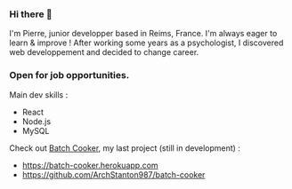### Hi there 👋

I'm Pierre, junior developper based in Reims, France. I'm always eager to learn & improve !
After working some years as a psychologist, I discovered web developpement and decided to change career.

### Open for job opportunities.

Main dev skills :
- React
- Node.js
- MySQL

Check out [Batch Cooker](https://github.com/ArchStanton987/batch-cooker), my last project (still in development) :
* https://batch-cooker.herokuapp.com
* https://github.com/ArchStanton987/batch-cooker
